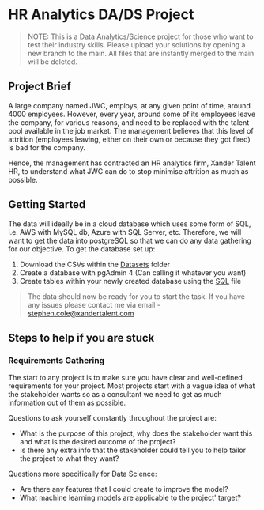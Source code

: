 # HR Analytics DA/DS Project
> NOTE: This is a Data Analytics/Science project for those who want to test their industry skills. Please upload your solutions by opening a new branch to the main. All files that are instantly merged to the main will be deleted.

## Project Brief
A large company named JWC, employs, at any given point of time, around 4000 employees. However, every year, around some of its employees leave the company, for various reasons, and need to be replaced with the talent pool available in the job market. The management believes that this level of attrition (employees leaving, either on their own or because they got fired) is bad for the company.

Hence, the management has contracted an HR analytics firm, Xander Talent HR, to understand what JWC can do to stop minimise attrition as much as possible.

## Getting Started
The data will ideally be in a cloud database which uses some form of SQL, i.e. AWS with MySQL db, Azure with SQL Server, etc. Therefore, we will want to get the data into postgreSQL so that we can do any data gathering for our objective. To get the database set up:

1. Download the CSVs within the [Datasets](!https://github.com/Stephen-Cole267/Data_Science_Project_HR_Analytics/tree/main/Datasets) folder
2. Create a database with pgAdmin 4 (Can calling it whatever you want)
3. Create tables within your newly created database using the [SQL](!https://github.com/Stephen-Cole267/Data_Science_Project_HR_Analytics/tree/main/SQL) file

> The data should now be ready for you to start the task. If you have any issues please contact me via email - stephen.cole@xandertalent.com 

## Steps to help if you are stuck

### Requirements Gathering
The start to any project is to make sure you have clear and well-defined requirements for your project. Most projects start with a vague idea of what the stakeholder wants so as a consultant we need to get as much information out of them as possible. 

Questions to ask yourself constantly throughout the project are:
- What is the purpose of this project, why does the stakeholder want this and what is the desired outcome of the project?
- Is there any extra info that the stakeholder could tell you to help tailor the project to what they want?

Questions more specifically for Data Science:
- Are there any features that I could create to improve the model?
- What machine learning models are applicable to the project' target?

